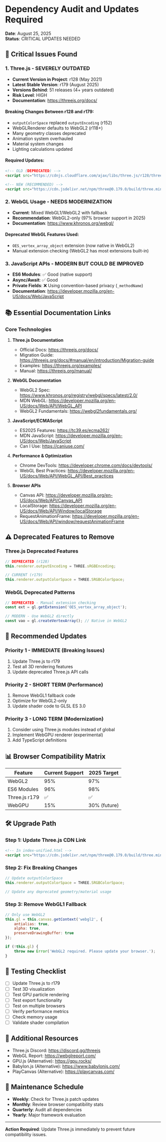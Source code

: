 # Dependency Audit and Updates Required
**Date**: August 25, 2025  
**Status**: CRITICAL UPDATES NEEDED

## 🚨 Critical Issues Found

### 1. Three.js - SEVERELY OUTDATED
- **Current Version in Project**: r128 (May 2021)
- **Latest Stable Version**: r179 (August 2025)
- **Versions Behind**: 51 releases (4+ years outdated)
- **Risk Level**: HIGH
- **Documentation**: https://threejs.org/docs/

#### Breaking Changes Between r128 and r179:
- `outputColorSpace` replaced `outputEncoding` (r152)
- WebGLRenderer defaults to WebGL2 (r118+)
- Many geometry classes deprecated
- Animation system overhauled
- Material system changes
- Lighting calculations updated

#### Required Updates:
```html
<!-- OLD (DEPRECATED) -->
<script src="https://cdnjs.cloudflare.com/ajax/libs/three.js/r128/three.min.js"></script>

<!-- NEW (RECOMMENDED) -->
<script src="https://cdn.jsdelivr.net/npm/three@0.179.0/build/three.min.js"></script>
```

### 2. WebGL Usage - NEEDS MODERNIZATION
- **Current**: Mixed WebGL1/WebGL2 with fallback
- **Recommendation**: WebGL2-only (97% browser support in 2025)
- **Documentation**: https://www.khronos.org/webgl/

#### Deprecated WebGL Features Used:
- `OES_vertex_array_object` extension (now native in WebGL2)
- Manual extension checking (WebGL2 has most extensions built-in)

### 3. JavaScript APIs - MODERN BUT COULD BE IMPROVED
- **ES6 Modules**: ✅ Good (native support)
- **Async/Await**: ✅ Good
- **Private Fields**: ❌ Using convention-based privacy (`_methodName`)
- **Documentation**: https://developer.mozilla.org/en-US/docs/Web/JavaScript

## 📚 Essential Documentation Links

### Core Technologies
1. **Three.js Documentation**
   - Official Docs: https://threejs.org/docs/
   - Migration Guide: https://threejs.org/docs/#manual/en/introduction/Migration-guide
   - Examples: https://threejs.org/examples/
   - Manual: https://threejs.org/manual/

2. **WebGL Documentation**
   - WebGL2 Spec: https://www.khronos.org/registry/webgl/specs/latest/2.0/
   - MDN WebGL: https://developer.mozilla.org/en-US/docs/Web/API/WebGL_API
   - WebGL2 Fundamentals: https://webgl2fundamentals.org/

3. **JavaScript/ECMAScript**
   - ES2025 Features: https://tc39.es/ecma262/
   - MDN JavaScript: https://developer.mozilla.org/en-US/docs/Web/JavaScript
   - Can I Use: https://caniuse.com/

4. **Performance & Optimization**
   - Chrome DevTools: https://developer.chrome.com/docs/devtools/
   - WebGL Best Practices: https://developer.mozilla.org/en-US/docs/Web/API/WebGL_API/Best_practices

5. **Browser APIs**
   - Canvas API: https://developer.mozilla.org/en-US/docs/Web/API/Canvas_API
   - LocalStorage: https://developer.mozilla.org/en-US/docs/Web/API/Window/localStorage
   - RequestAnimationFrame: https://developer.mozilla.org/en-US/docs/Web/API/window/requestAnimationFrame

## ⚠️ Deprecated Features to Remove

### Three.js Deprecated Features
```javascript
// DEPRECATED (r128)
this.renderer.outputEncoding = THREE.sRGBEncoding;

// CURRENT (r179)
this.renderer.outputColorSpace = THREE.SRGBColorSpace;
```

### WebGL Deprecated Patterns
```javascript
// DEPRECATED - Manual extension checking
const ext = gl.getExtension('OES_vertex_array_object');

// MODERN - Use WebGL2 directly
const vao = gl.createVertexArray(); // Native in WebGL2
```

## 🔧 Recommended Updates

### Priority 1 - IMMEDIATE (Breaking Issues)
1. Update Three.js to r179
2. Test all 3D rendering features
3. Update deprecated Three.js API calls

### Priority 2 - SHORT TERM (Performance)
1. Remove WebGL1 fallback code
2. Optimize for WebGL2-only
3. Update shader code to GLSL ES 3.0

### Priority 3 - LONG TERM (Modernization)
1. Consider using Three.js modules instead of global
2. Implement WebGPU renderer (experimental)
3. Add TypeScript definitions

## 📊 Browser Compatibility Matrix

| Feature | Current Support | 2025 Target |
|---------|----------------|-------------|
| WebGL2 | 95% | 97% |
| ES6 Modules | 96% | 98% |
| Three.js r179 | ✅ | ✅ |
| WebGPU | 15% | 30% (future) |

## 🛠️ Upgrade Path

### Step 1: Update Three.js CDN Link
```html
<!-- In index-unified.html -->
<script src="https://cdn.jsdelivr.net/npm/three@0.179.0/build/three.min.js"></script>
```

### Step 2: Fix Breaking Changes
```javascript
// Update outputColorSpace
this.renderer.outputColorSpace = THREE.SRGBColorSpace;

// Update any deprecated geometry/material usage
```

### Step 3: Remove WebGL1 Fallback
```javascript
// Only use WebGL2
this.gl = this.canvas.getContext('webgl2', {
    antialias: true,
    alpha: true,
    preserveDrawingBuffer: true
});

if (!this.gl) {
    throw new Error('WebGL2 required. Please update your browser.');
}
```

## 📝 Testing Checklist

- [ ] Update Three.js to r179
- [ ] Test 3D visualization
- [ ] Test GPU particle rendering
- [ ] Test export functionality
- [ ] Test on multiple browsers
- [ ] Verify performance metrics
- [ ] Check memory usage
- [ ] Validate shader compilation

## 🔗 Additional Resources

- Three.js Discord: https://discord.gg/threejs
- WebGL Report: https://webglreport.com/
- GPU.js (Alternative): https://gpu.rocks/
- Babylon.js (Alternative): https://www.babylonjs.com/
- PlayCanvas (Alternative): https://playcanvas.com/

## 📅 Maintenance Schedule

- **Weekly**: Check for Three.js patch updates
- **Monthly**: Review browser compatibility stats
- **Quarterly**: Audit all dependencies
- **Yearly**: Major framework evaluation

---

**Action Required**: Update Three.js immediately to prevent future compatibility issues.